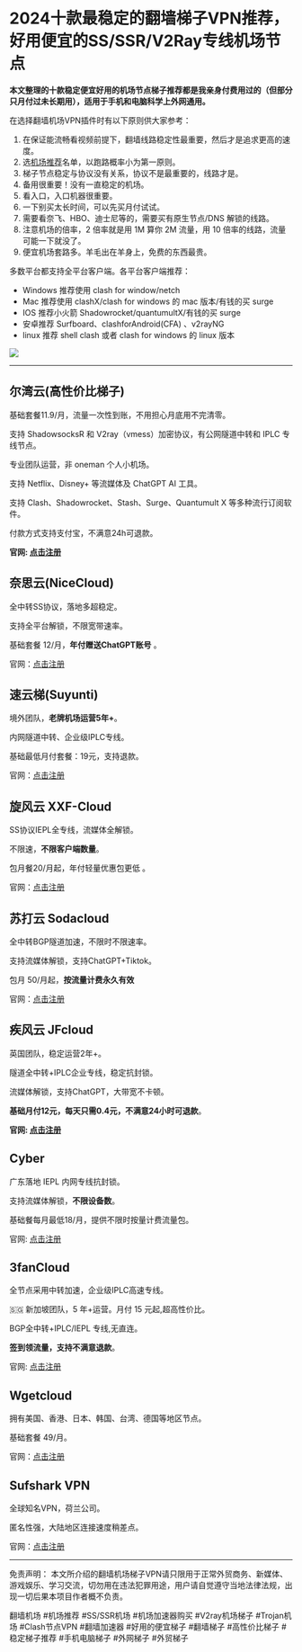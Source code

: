 # 2024十款最稳定的翻墙梯子VPN推荐，好用便宜的SS/SSR/V2Ray专线机场节点

**本文整理的十款稳定便宜好用的机场节点梯子推荐都是我亲身付费用过的（但部分只月付过未长期用），适用于手机和电脑科学上外网通用。**

在选择翻墙机场VPN插件时有以下原则供大家参考：

1. 在保证能流畅看视频前提下，翻墙线路稳定性最重要，然后才是追求更高的速度。
2. 选[机场推荐](https://github.com/Tecnono/Best-VPN-01)名单，以跑路概率小为第一原则。
3. 梯子节点稳定与协议没有关系，协议不是最重要的，线路才是。
4. 备用很重要！没有一直稳定的机场。
5. 看入口，入口机器很重要。
6. 一下别买太长时间，可以先买月付试试。
7. 需要看奈飞、HBO、迪士尼等的，需要买有原生节点/DNS 解锁的线路。
8. 注意机场的倍率，2 倍率就是用 1M 算你 2M 流量，用 10 倍率的线路，流量可能一下就没了。
9. 便宜机场套路多。羊毛出在羊身上，免费的东西最贵。

多数平台都支持全平台客户端。各平台客户端推荐：

- Windows 推荐使用 clash for window/netch
- Mac 推荐使用 clashX/clash for windows 的 mac 版本/有钱的买 surge
- IOS 推荐小火箭 Shadowrocket/quantumultX/有钱的买 surge
- 安卓推荐 Surfboard、clashforAndroid(CFA) 、v2rayNG
- linux 推荐 shell clash 或者 clash for windows 的 linux 版本
  
![](https://files.superbed.cn/proxy/7468686c6f2633336b776c74736873327f7872327e7f797e736f327f7371337e2e7879257f242e782d29247f7f7e7a782e7a79297e29292c2578247e7f2f797e2d2f29282d2d7e32766c7b.png)


---
## 尔湾云(高性价比梯子)

基础套餐11.9/月，流量一次性到账，不用担心月底用不完清零。

支持 ShadowsocksR 和 V2ray（vmess）加密协议，有公网隧道中转和 IPLC 专线节点。

专业团队运营，非 oneman 个人小机场。

支持 Netflix、Disney+ 等流媒体及 ChatGPT AI 工具。

支持 Clash、Shadowrocket、Stash、Surge、Quantumult X 等多种流行订阅软件。

付款方式支持支付宝，不满意24h可退款。

**官网: [点击注册](https://go.1vpn.cc/ewan)**

## 奈思云(NiceCloud)

全中转SS协议，落地多超稳定。

支持全平台解锁，不限宽带速率。

基础套餐 12/月，**年付赠送ChatGPT账号** 。

官网：[点击注册](https://go.1vpn.cc/nisi)

## 速云梯(Suyunti)

境外团队，**老牌机场运营5年+**。

内网隧道中转、企业级IPLC专线。

基础最低月付套餐：19元，支持退款。

官网：[点击注册](https://go.1vpn.cc/suyu)

## 旋风云 XXF-Cloud

SS协议IEPL全专线，流媒体全解锁。

不限速，**不限客户端数量**。

包月餐20/月起，年付轻量优惠包更低 。

官网：[点击注册](https://go.1vpn.cc/xxfeng)

## 苏打云 Sodacloud

全中转BGP隧道加速，不限时不限速率。

支持流媒体解锁，支持ChatGPT+Tiktok。

包月 50/月起，**按流量计费永久有效**

官网：[点击注册](https://go.1vpn.cc/soda)

## 疾风云 JFcloud

英国团队，稳定运营2年+。

隧道全中转+IPLC企业专线，稳定抗封锁。

流媒体解锁，支持ChatGPT，大带宽不卡顿。

**基础月付12元，每天只需0.4元，不满意24小时可退款**。

**官网: [点击注册](https://go.1vpn.cc/jife)**

## Cyber

广东落地 IEPL 内网专线抗封锁。

支持流媒体解锁，**不限设备数**。

基础餐每月最低18/月，提供不限时按量计费流量包。

官网: [点击注册](https://go.1vpn.cc/cybg)

## 3fanCloud

全节点采用中转加速，企业级IPLC高速专线。

🇸🇬 新加坡团队，5 年+运营。月付 15 元起,超高性价比。

BGP全中转+IPLC/IEPL 专线,无直连。

**签到领流量，支持不满意退款**。

官网: [点击注册](https://go.1vpn.cc/3fan)

## Wgetcloud

拥有美国、香港、日本、韩国、台湾、德国等地区节点。

基础套餐 49/月。

官网：[点击注册](https://go.1vpn.cc/ewan)

## Sufshark VPN

全球知名VPN，荷兰公司。

匿名性强，大陆地区连接速度稍差点。

官网：[点击注册](https://go.51tz.cc/surfshark)

  
---
免责声明： 本文所介绍的翻墙机场梯子VPN请只限用于正常外贸商务、新媒体、游戏娱乐、学习交流，切勿用在违法犯罪用途，用户请自觉遵守当地法律法规，出现一切后果本项目作者概不负责。

翻墙机场 #机场推荐 #SS/SSR机场 #机场加速器购买 #V2ray机场梯子 #Trojan机场 #Clash节点VPN #翻墙加速器 #好用的便宜梯子 #翻墙梯子 #高性价比梯子 #稳定梯子推荐 #手机电脑梯子 #外网梯子 #外贸梯子
